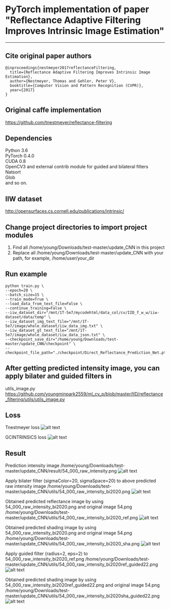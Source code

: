 # PyTorch implementation of paper "Reflectance Adaptive Filtering Improves Intrinsic Image Estimation"
---

## Cite original paper authors
```
@inproceedings{nestmeyer2017reflectanceFiltering,
  title={Reflectance Adaptive Filtering Improves Intrinsic Image Estimation},
  author={Nestmeyer, Thomas and Gehler, Peter V},
  booktitle={Computer Vision and Pattern Recognition (CVPR)},
  year={2017}
}
```

## Original caffe implementation
https://github.com/tnestmeyer/reflectance-filtering

## Dependencies
Python 3.6  
PyTorch 0.4.0  
CUDA 0.8  
OpenCV3 and external contrib module for guided and bilateral filters  
Natsort  
Glob  
and so on.

## IIW dataset
http://opensurfaces.cs.cornell.edu/publications/intrinsic/

## Change project directories to import project modules 
1. Find all /home/young/Downloads/test-master/update_CNN in this project 
2. Replace all /home/young/Downloads/test-master/update_CNN with your path, 
for example, /home/user/your_dir

## Run example
```
python train.py \
--epoch=20 \
--batch_size=15 \
--train_mode=True \
--load_data_from_text_file=False \
--continue_training=False \
--iiw_dataset_dir="/mnt/1T-5e7/mycodehtml/data_col/cv/IID_f_w_w/iiw-dataset/data/temp" \
--iiw_dataset_img_text_file="/mnt/1T-5e7/image/whole_dataset/iiw_data_img.txt" \
--iiw_dataset_gt_text_file="/mnt/1T-5e7/image/whole_dataset/iiw_data_json.txt" \
--checkpoint_save_dir="/home/young/Downloads/test-master/update_CNN/checkpoint" \
--checkpoint_file_path="./checkpoint/Direct_Reflectance_Prediction_Net.pth"
```

## After getting predicted intensity image, you can apply bilater and guided filters in
utils_image.py  
https://github.com/youngminpark2559/ml_cv_p/blob/master/IID/reflectance_filtering/utils/utils_image.py

## Loss
Tnestmeyer loss
![alt text](https://github.com/youngminpark2559/ml_cv_p/blob/master/IID/reflectance_filtering/train/loss_one.png)

GCINTRINSICS loss
![alt text](https://github.com/youngminpark2559/ml_cv_p/blob/master/IID/reflectance_filtering/train/loss_cgintrinsic.png)

## Result
Prediction intensity image
/home/young/Downloads/test-master/update_CNN/result/54_000_raw_intensity.png
![alt text](https://github.com/youngminpark2559/ml_cv_p/blob/master/IID/reflectance_filtering/result/54_000_raw_intensity.png)

Apply bilater filter (sigmaColor=20, sigmaSpace=20) to above predicted raw intensity image
/home/young/Downloads/test-master/update_CNN/utils/54_000_raw_intensity_bi2020.png
![alt text](https://github.com/youngminpark2559/ml_cv_p/blob/master/IID/reflectance_filtering/utils/54_000_raw_intensity_bi2020.png)

Obtained predicted reflectance image by using 54_000_raw_intensity_bi2020.png and original image 54.png
/home/young/Downloads/test-master/update_CNN/utils/54_000_raw_intensity_bi2020_ref.png
![alt text](https://github.com/youngminpark2559/ml_cv_p/blob/master/IID/reflectance_filtering/utils/54_000_raw_intensity_bi2020_ref.png)

Obtained predicted shading image by using 54_000_raw_intensity_bi2020.png and original image 54.png
/home/young/Downloads/test-master/update_CNN/utils/54_000_raw_intensity_bi2020_sha.png
![alt text](https://github.com/youngminpark2559/ml_cv_p/blob/master/IID/reflectance_filtering/utils/54_000_raw_intensity_bi2020_sha.png)

Apply guided filter (radius=2, eps=2) to 54_000_raw_intensity_bi2020_ref.png
/home/young/Downloads/test-master/update_CNN/utils/54_000_raw_intensity_bi2020ref_guided22.png
![alt text](https://github.com/youngminpark2559/ml_cv_p/blob/master/IID/reflectance_filtering/utils/54_000_raw_intensity_bi2020ref_guided22.png)

Obtained predicted shading image by using 54_000_raw_intensity_bi2020ref_guided22.png and original image 54.png
/home/young/Downloads/test-master/update_CNN/utils/54_000_raw_intensity_bi2020sha_guided22.png
![alt text](https://github.com/youngminpark2559/ml_cv_p/blob/master/IID/reflectance_filtering/utils/54_000_raw_intensity_bi2020sha_guided22.png)
